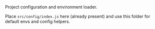 Project configuration and environment loader.

Place `src/config/index.js` here (already present) and use this folder for default envs and config helpers.
